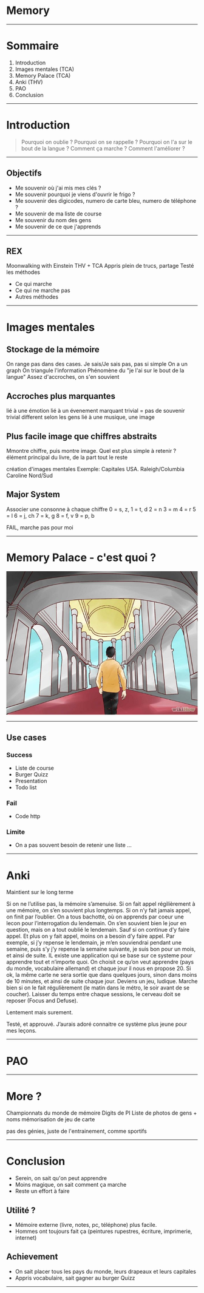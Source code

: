 # Memory
---

# Sommaire

1. Introduction
3. Images mentales (TCA)
4. Memory Palace (TCA)
5. Anki (THV)
6. PAO
7. Conclusion
---

# Introduction

> Pourquoi on oublie ?
> Pourquoi on se rappelle ?
> Pourquoi on l'a sur le bout de la langue ?
> Comment ça marche ?
> Comment l'améliorer ?
---

## Objectifs

- Me souvenir où j'ai mis mes clés ?
- Me souvenir pourquoi je viens d'ouvrir le frigo ?
- Me souvenir des digicodes, numero de carte bleu, numero de téléphone ?
- Me souvenir de ma liste de course
- Me souvenir du nom des gens
- Me souvenir de ce que j'apprends
---

## REX

Moonwalking with Einstein
THV + TCA
Appris plein de trucs, partage
Testé les méthodes
- Ce qui marche
- Ce qui ne marche pas
- Autres méthodes
---

# Images mentales

## Stockage de la mémoire
On range pas dans des cases. Je sais/Je sais pas, pas si simple
On a un graph
On triangule l'information
Phénomène du "je l'ai sur le bout de la langue"
Assez d'accroches, on s'en souvient

## Accroches plus marquantes

lié à une émotion
lié à un évenement marquant
  trivial = pas de souvenir
  trivial different selon les gens
lié à une musique, une image

## Plus facile image que chiffres abstraits

Mmontre chiffre, puis montre image. Quel est plus simple à retenir ?
élément principal du livre, de la part tout le reste

création d'images mentales
Exemple: Capitales USA. Raleigh/Columbia Caroline Nord/Sud

## Major System
Associer une consonne à chaque chiffre
0 = s, z,
1 = t, d
2 = n
3 = m
4 = r
5 = l
6 = j, ch
7 = k, g
8 = f, v
9 = p, b

FAIL, marche pas pour moi

---

# Memory Palace - c'est quoi ?

![Default-aligned image](./img/memory_palace.jpg)

---

## Use cases

### Success

 - Liste de course
 - Burger Quizz
 - Presentation
 - Todo list

### Fail

 - Code http

### Limite
 - On a pas souvent besoin de retenir une liste ...

---



# Anki


Maintient sur le long terme

Si on ne l’utilise pas, la mémoire s’amenuise. Si on fait appel régilièrement à une mémoire, on
s’en souvient plus longtemps. Si on n’y fait jamais appel, on finit par l’oublier.
On a tous bachotté, où on apprends par coeur une lecon pour l’interrogation du lendemain.
On s’en souvient bien le jour en question, mais on a tout oublié le lendemain. Sauf si on
continue d’y faire appel. Et plus on y fait appel, moins on a besoin d’y faire appel. Par
exemple, si j’y repense le lendemain, je m’en souviendrai pendant une semaine, puis s’y j’y
repense la semaine suivante, je suis bon pour un mois, et ainsi de suite.
IL existe une application qui se base sur ce systeme pour apprendre tout et n’importe quoi.
On choisit ce qu’on veut apprendre (pays du monde, vocabulaire allemand) et chaque jour il
nous en propose 20. Si ok, la même carte ne sera sortie que dans quelques jours, sinon dans
moins de 10 minutes, et ainsi de suite chaque jour. Deviens un jeu, ludique.
Marche bien si on le fait régulièrement (le matin dans le métro, le soir avant de se coucher).
Laisser du temps entre chaque sessions, le cerveau doit se reposer (Focus and Defuse).

Lentement mais surement.

Testé, et approuvé. J’aurais adoré connaitre ce système plus jeune pour mes leçons.


---



# PAO
---

# More ?

Championnats du monde de mémoire
Digits de PI
Liste de photos de gens + noms
mémorisation de jeu de carte

pas des génies, juste de l'entrainement, comme sportifs

---

# Conclusion

- Serein, on sait qu'on peut apprendre
- Moins magique, on sait comment ça marche
- Reste un effort à faire

## Utilité ?

- Mémoire externe (livre, notes, pc, téléphone) plus facile.
- Hommes ont toujours fait ça (peintures rupestres, écriture, imprimerie,
  internet)

## Achievement

- On sait placer tous les pays du monde, leurs drapeaux et leurs capitales
- Appris vocabulaire, sait gagner au burger Quizz
---

